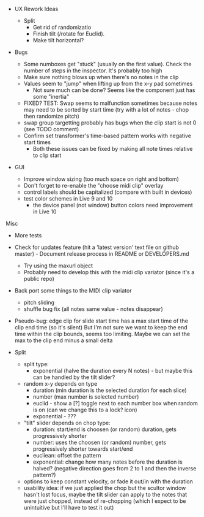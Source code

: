 
- UX Rework Ideas
  - Split
    - Get rid of randomizatio
    - Finish tilt (/rotate for Euclid).
    - Make tilt horizontal?

- Bugs
  - Some numboxes get "stuck" (usually on the first value). Check the number of steps in the inspector. It's probably too high
  - Make sure nothing blows up when there's no notes in the clip
  - Values seem to "jump" when lifting up from the x-y pad sometimes
    - Not sure much can be done? Seems like the component just has some "inertia"
  - FIXED? TEST: Swap seems to malfunction sometimes because notes may need to be sorted by start time (try with a lot of notes - chop then randomize pitch)
  - swap group targetting probably has bugs when the clip start is not 0 (see TODO comment)
  - Confirm set transformer's time-based pattern works with negative start times
    - Both these issues can be fixed by making all note times relative to clip start

- GUI
  - Improve window sizing (too much space on right and bottom)
  - Don't forget to re-enable the "choose midi clip" overlay
  - control labels should be capitalized (compare with built in devices)
  - test color schemes in Live 9 and 10
    - the device panel (not window) button colors need improvement in Live 10

Misc
  - More tests
  - Check for updates feature (hit a 'latest version' text file on github master) - Document release process in README or DEVELOPERS.md
    - Try using the maxurl object
    - Probably need to develop this with the midi clip variator (since it's a public repo)
  - Back port some things to the MIDI clip variator
    - pitch sliding
    - shuffle bug fix (all notes same value - notes disappear)
  - Pseudo-bug: edge clip for slide start time has a max start time of the clip end time (so it's silent)
    But I'm not sure we want to keep the end time within the clip bounds, seems too limiting.
    Maybe we can set the max to the clip end minus a small delta

- Split
  - split type:
    - exponential (halve the duration every N notes) - but maybe this can be handled by the tilt slider?
  - random x-y depends on type
    - duration (min duration is the selected duration for each slice)
    - number (max number is selected number)
    - euclid -  show a [?] toggle next to each number box when random is on (can we change this to a lock? icon)
    - exponential - ???
  - "tilt" slider depends on chop type:
    - duration: start/end is choosen (or random) duration, gets progressively shorter
    - number: uses the choosen (or random) number, gets progressively shorter towards start/end
    - eucliean: offset the pattern
    - exponential: change how many notes before the duration is halved? (negative direction goes from 2 to 1 and then the inverse pattern?)
  - options to keep constant velocity, or fade it out/in with the duration
  - usability idea: if we just applied the chop but the scultor window hasn't lost focus, maybe the tilt slider can apply to the
    notes that were just chopped, instead of re-chopping (which I expect to be unintuitive but I'll have to test it out)